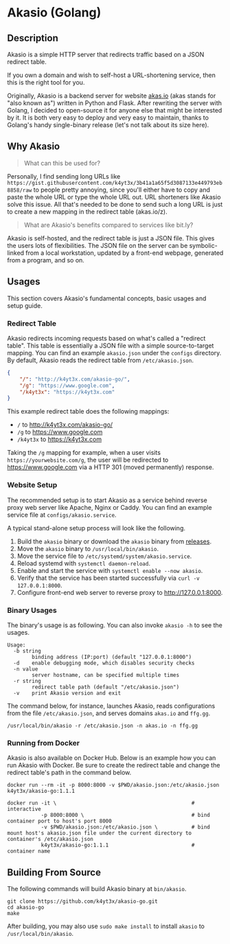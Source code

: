 # Akasio (Golang)

## Description

Akasio is a simple HTTP server that redirects traffic based on a JSON redirect table.

If you own a domain and wish to self-host a URL-shortening service, then this is the right tool for you.

Originally, Akasio is a backend server for website [akas.io](akas.io) (akas stands for "also known as") written in Python and Flask. After rewriting the server with Golang, I decided to open-source it for anyone else that might be interested by it. It is both very easy to deploy and very easy to maintain, thanks to Golang's handy single-binary release (let's not talk about its size here).

## Why Akasio

> What can this be used for?

Personally, I find sending long URLs like `https://gist.githubusercontent.com/k4yt3x/3b41a1a65f5d3087133e449793eb8858/raw` to people pretty annoying, since you'll either have to copy and paste the whole URL or type the whole URL out. URL shorteners like Akasio solve this issue. All that's needed to be done to send such a long URL is just to create a new mapping in the redirect table (akas.io/z).

> What are Akasio's benefits compared to services like bit.ly?

Akasio is self-hosted, and the redirect table is just a JSON file. This gives the users lots of flexibilities. The JSON file on the server can be symbolic-linked from a local workstation, updated by a front-end webpage, generated from a program, and so on.

## Usages

This section covers Akasio's fundamental concepts, basic usages and setup guide.

### Redirect Table

Akasio redirects incoming requests based on what's called a "redirect table". This table is essentially a JSON file with a simple source-to-target mapping. You can find an example `akasio.json` under the `configs` directory. By default, Akasio reads the redirect table from `/etc/akasio.json`.

```json
{
    "/": "http://k4yt3x.com/akasio-go/",
    "/g": "https://www.google.com",
    "/k4yt3x": "https://k4yt3x.com"
}
```

This example redirect table does the following mappings:

- `/` to http://k4yt3x.com/akasio-go/
- `/g` to https://www.google.com
- `/k4yt3x` to https://k4yt3x.com

Taking the `/g` mapping for example, when a user visits `https://yourwebsite.com/g`, the user will be redirected to https://www.google.com via a HTTP 301 (moved permanently) response.

### Website Setup

The recommended setup is to start Akasio as a service behind reverse proxy web server like Apache, Nginx or Caddy. You can find an example service file at `configs/akasio.service`.

A typical stand-alone setup process will look like the following.

1. Build the `akasio` binary or download the `akasio` binary from [releases](https://github.com/k4yt3x/akasio-go/releases).
1. Move the `akasio` binary to `/usr/local/bin/akasio`.
1. Move the service file to `/etc/systemd/system/akasio.service`.
1. Reload systemd with `systemctl daemon-reload`.
1. Enable and start the service with `systemctl enable --now akasio`.
1. Verify that the service has been started successfully via `curl -v 127.0.0.1:8000`.
1. Configure front-end web server to reverse proxy to http://127.0.0.1:8000.

### Binary Usages

The binary's usage is as following. You can also invoke `akasio -h` to see the usages.

```console
Usage:
  -b string
        binding address (IP:port) (default "127.0.0.1:8000")
  -d    enable debugging mode, which disables security checks
  -n value
        server hostname, can be specified multiple times
  -r string
        redirect table path (default "/etc/akasio.json")
  -v    print Akasio version and exit
```

The command below, for instance, launches Akasio, reads configurations from the file `/etc/akasio.json`, and serves domains `akas.io` and `ffg.gg`.

```shell
/usr/local/bin/akasio -r /etc/akasio.json -n akas.io -n ffg.gg
```

### Running from Docker

Akasio is also available on Docker Hub. Below is an example how you can run Akasio with Docker. Be sure to create the redirect table and change the redirect table's path in the command below.

```shell
docker run --rm -it -p 8000:8000 -v $PWD/akasio.json:/etc/akasio.json k4yt3x/akasio-go:1.1.1

docker run -it \                                            # interactive
           -p 8000:8000 \                                   # bind container port to host's port 8000
           -v $PWD/akasio.json:/etc/akasio.json \           # bind mount host's akasio.json file under the current directory to container's /etc/akasio.json
           k4yt3x/akasio-go:1.1.1                           # container name
```

## Building From Source

The following commands will build Akasio binary at `bin/akasio`.

```shell
git clone https://github.com/k4yt3x/akasio-go.git
cd akasio-go
make
```

After building, you may also use `sudo make install` to install `akasio` to `/usr/local/bin/akasio`.
